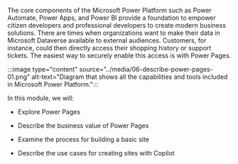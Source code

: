 
The core components of the Microsoft Power Platform such as Power Automate, Power Apps, and Power BI provide a foundation to empower citizen developers and professional developers to create modern business solutions. There are times when organizations want to make their data in Microsoft Dataverse available to external audiences. Customers, for instance, could then directly access their shopping history or support tickets. The easiest way to securely enable this access is with Power Pages. 

:::image type="content" source="../media/06-describe-power-pages-01.png" alt-text="Diagram that shows all the capabilities and tools included in Microsoft Power Platform.":::


In this module, we will:

- Explore Power Pages

- Describe the business value of Power Pages

- Examine the process for building a basic site

- Describe the use cases for creating sites with Copilot

 